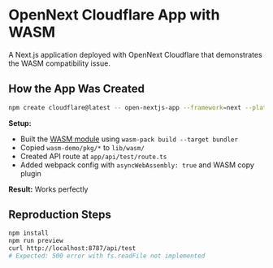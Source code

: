 # OpenNext Cloudflare App with WASM

A Next.js application deployed with OpenNext Cloudflare that demonstrates the WASM compatibility issue.

## How the App Was Created

```bash
npm create cloudflare@latest -- open-nextjs-app --framework=next --platform=workers
```

**Setup:**
- Built the [WASM module](../wasm-demo/README.md) using `wasm-pack build --target bundler`
- Copied `wasm-demo/pkg/*` to `lib/wasm/`
- Created API route at `app/api/test/route.ts`
- Added webpack config with `asyncWebAssembly: true` and WASM copy plugin

**Result:** Works perfectly


## Reproduction Steps
```bash
npm install
npm run preview
curl http://localhost:8787/api/test
# Expected: 500 error with fs.readFile not implemented
```
